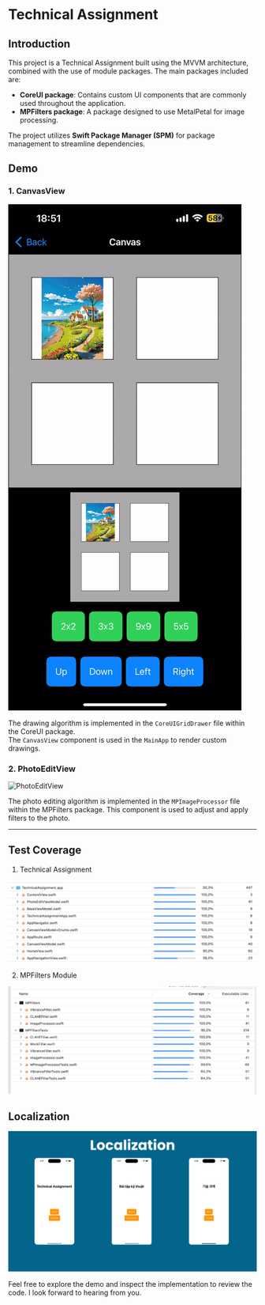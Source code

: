 # Technical Assignment

## Introduction

This project is a Technical Assignment built using the MVVM architecture, combined with the use of module packages. The main packages included are:

- **CoreUI package**: Contains custom UI components that are commonly used throughout the application.
- **MPFilters package**: A package designed to use MetalPetal for image processing.
  
The project utilizes **Swift Package Manager (SPM)** for package management to streamline dependencies.

## Demo

### 1. CanvasView

 ![CanvasView](./Demo/canvasView.gif)
  
The drawing algorithm is implemented in the `CoreUIGridDrawer` file within the CoreUI package.  
The `CanvasView` component is used in the `MainApp` to render custom drawings.

### 2. PhotoEditView

![PhotoEditView](./Demo/photoEditView.gif)

The photo editing algorithm is implemented in the `MPImageProcessor` file within the MPFilters package. This component is used to adjust and apply filters to the photo.

---


## Test Coverage

1. Technical Assignment

 ![Project-Test Coverage.png](./Demo/Project-Test-Coverage.jpg)


2. MPFilters Module
   
 ![MPFilters-Test Coverage](./Demo/MPFilters-Test-Coverage.png)
 
 
 ## Localization
 
 ![Localization](./Demo/Localization.png)

Feel free to explore the demo and inspect the implementation to review the code.
I look forward to hearing from you.










